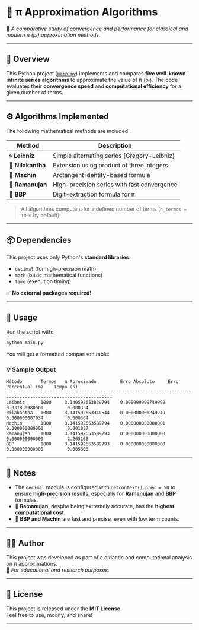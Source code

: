 # 🧮 π Approximation Algorithms

📌 *A comparative study of convergence and performance for classical and modern π (pi) approximation methods.*

---

## 📂 Overview

This Python project ([`main.py`](main.py)) implements and compares **five well-known infinite series algorithms** to approximate the value of π (pi). The code evaluates their **convergence speed** and **computational efficiency** for a given number of terms.

---

## ⚙️ Algorithms Implemented

The following mathematical methods are included:

| Method        | Description                                   |
|---------------|-----------------------------------------------|
| 🌀 **Leibniz**      | Simple alternating series (Gregory-Leibniz) |
| 🔺 **Nilakantha**   | Extension using product of three integers   |
| 📐 **Machin**       | Arctangent identity-based formula          |
| 🧠 **Ramanujan**    | High-precision series with fast convergence|
| 🧮 **BBP**          | Digit-extraction formula for π             |

> All algorithms compute π for a defined number of terms (`n_termos = 1000` by default).

---

## 📦 Dependencies

This project uses only Python's **standard libraries**:

- `decimal` (for high-precision math)
- `math` (basic mathematical functions)
- `time` (execution timing)

✅ **No external packages required!**

---

## 🚀 Usage

Run the script with:

```bash
python main.py
```

You will get a formatted comparison table:

### 💡 Sample Output

```
Método       Termos   π Aproximado         Erro Absoluto     Erro Percentual (%)    Tempo (s)
--------------------------------------------------------------------------------------------------------------
Leibniz      1000     3.140592653839794    0.000999999749999 0.031830980661         0.000334
Nilakantha   1000     3.141592653340544    0.000000000249249 0.000000007934         0.000364
Machin       1000     3.141592653589794    0.000000000000001 0.000000000000         0.001037
Ramanujan    1000     3.141592653589793    0.000000000000000 0.000000000000         2.265166
BBP          1000     3.141592653589793    0.000000000000000 0.000000000000         0.005808
```

---

## 📝 Notes

- The `decimal` module is configured with `getcontext().prec = 50` to ensure **high-precision** results, especially for **Ramanujan** and **BBP** formulas.
- 🐢 **Ramanujan**, despite being extremely accurate, has the **highest computational cost**.
- 🚀 **BBP and Machin** are fast and precise, even with low term counts.

---

## 👨‍💻 Author

This project was developed as part of a didactic and computational analysis on π approximations.  
📘 *For educational and research purposes.*

---

## 📄 License

This project is released under the **MIT License**.  
Feel free to use, modify, and share!

---
